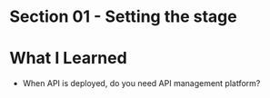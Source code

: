 # Section 01 - Setting the stage



# What I Learned

- When API is deployed, do you need API management platform?
